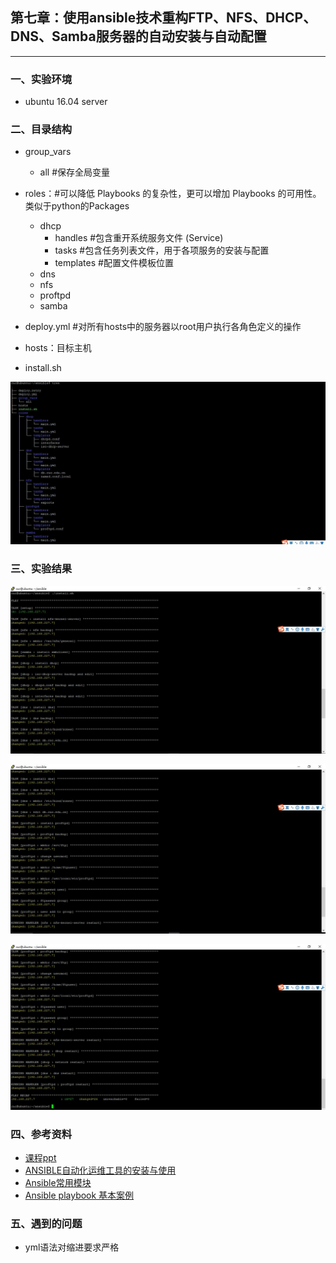 ## 第七章：使用ansible技术重构FTP、NFS、DHCP、DNS、Samba服务器的自动安装与自动配置

----------

### 一、实验环境

* ubuntu 16.04 server 

### 二、目录结构

* group_vars
	* all #保存全局变量

* roles：#可以降低 Playbooks 的复杂性，更可以增加 Playbooks 的可用性。类似于python的Packages
	* dhcp
		* handles #包含重开系统服务文件 (Service)
		* tasks #包含任务列表文件，用于各项服务的安装与配置
		* templates #配置文件模板位置
	* dns
	* nfs
	* proftpd
	* samba

* deploy.yml #对所有hosts中的服务器以root用户执行各角色定义的操作
* hosts：目标主机
* install.sh


 ![3](HW7_img/3.JPG)

### 三、实验结果

 ![1](HW7_img/1.JPG)

 ![2](HW7_img/2.JPG)

 ![5](HW7_img/5.JPG)

 

### 四、参考资料

* [课程ppt](http://sec.cuc.edu.cn/huangwei/course/LinuxSysAdmin/chap0x08.md.print.html)
* [ANSIBLE自动化运维工具的安装与使用](https://zhuanlan.zhihu.com/p/25368281)
* [Ansible常用模块](https://blog.csdn.net/pushiqiang/article/details/78249665)
* [Ansible playbook 基本案例](https://github.com/ansible/ansible-examples/tree/master/lamp_simple)

### 五、遇到的问题

* yml语法对缩进要求严格